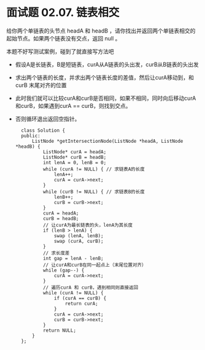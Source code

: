 # 面试题 02.07. 链表相交
给你两个单链表的头节点 headA 和 headB ，请你找出并返回两个单链表相交的起始节点。如果两个链表没有交点，返回 null 。

本题不好写测试案例，碰到了就直接写方法吧

* 假设A是长链表，B是短链表，curA从A链表的头出发，curB从B链表的头出发
* 求出两个链表的长度，并求出两个链表长度的差值，然后让curA移动到，和curB 末尾对齐的位置
* 此时我们就可以比较curA和curB是否相同，如果不相同，同时向后移动curA和curB，如果遇到curA == curB，则找到交点。
* 否则循环退出返回空指针。

        class Solution {
        public:
            ListNode *getIntersectionNode(ListNode *headA, ListNode *headB) {
                ListNode* curA = headA;
                ListNode* curB = headB;
                int lenA = 0, lenB = 0;
                while (curA != NULL) { // 求链表A的长度
                    lenA++;
                    curA = curA->next;
                }
                while (curB != NULL) { // 求链表B的长度
                    lenB++;
                    curB = curB->next;
                }
                curA = headA;
                curB = headB;
                // 让curA为最长链表的头，lenA为其长度
                if (lenB > lenA) {
                    swap (lenA, lenB);
                    swap (curA, curB);
                }
                // 求长度差
                int gap = lenA - lenB;
                // 让curA和curB在同一起点上（末尾位置对齐）
                while (gap--) {
                    curA = curA->next;
                }
                // 遍历curA 和 curB，遇到相同则直接返回
                while (curA != NULL) {
                    if (curA == curB) {
                        return curA;
                    }
                    curA = curA->next;
                    curB = curB->next;
                }
                return NULL;
            }
        };
